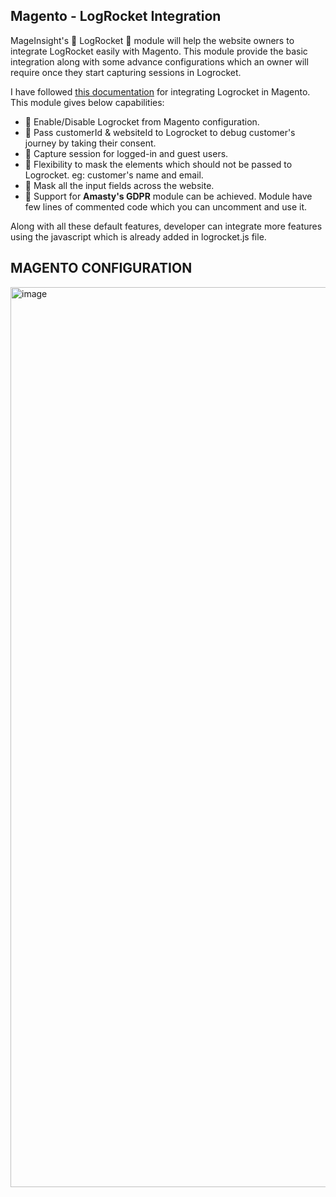 <h2>Magento - LogRocket Integration</h2>
<p>MageInsight's 🚀 LogRocket 🚀 module will help the website owners to integrate LogRocket easily with Magento. This module provide the basic integration along with some advance configurations which an owner will require once they start capturing sessions in Logrocket.</p>

<p>I have followed <a href="https://docs.logrocket.com/reference/init">this documentation</a> for integrating Logrocket in Magento. This module gives below capabilities:</p>
<ul>
  <li>🚀 Enable/Disable Logrocket from Magento configuration.</li>
  <li>🚀 Pass customerId & websiteId to Logrocket to debug customer's journey by taking their consent.</li>
  <li>🚀 Capture session for logged-in and guest users.</li>
  <li>🚀 Flexibility to mask the elements which should not be passed to Logrocket. eg: customer's name and email.</li>
  <li>🚀 Mask all the input fields across the website.</li>
  <li>🚀 Support for <b>Amasty's GDPR</b> module can be achieved. Module have few lines of commented code which you can uncomment and use it.</li>
</ul>

<p>Along with all these default features, developer can integrate more features using the javascript which is already added in logrocket.js file.</p>

<h2>MAGENTO CONFIGURATION</h2>
<img width="1440" alt="image" src="https://github.com/user-attachments/assets/366c0e8f-71d4-4aca-8478-18572849a7a8">

